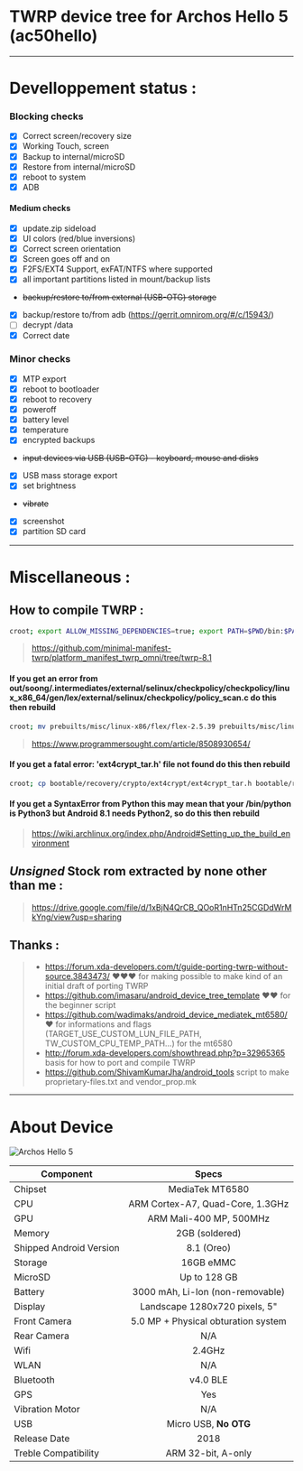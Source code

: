 # TWRP device tree for Archos Hello 5 (ac50hello)

***

# Develloppement status :

### Blocking checks
- [x] Correct screen/recovery size
- [x] Working Touch, screen
- [x] Backup to internal/microSD
- [x] Restore from internal/microSD
- [x] reboot to system
- [x] ADB

#### Medium checks
- [x] update.zip sideload
- [x] UI colors (red/blue inversions)
- [x] Correct screen orientation
- [x] Screen goes off and on
- [x] F2FS/EXT4 Support, exFAT/NTFS where supported
- [x] all important partitions listed in mount/backup lists
- ~~backup/restore to/from external (USB-OTG) storage~~
- [x] backup/restore to/from adb (https://gerrit.omnirom.org/#/c/15943/)
- [ ] decrypt /data
- [x] Correct date

### Minor checks
- [x] MTP export
- [x] reboot to bootloader
- [x] reboot to recovery
- [x] poweroff
- [x] battery level
- [x] temperature
- [x] encrypted backups
- ~~input devices via USB (USB-OTG) - keyboard, mouse and disks~~
- [x] USB mass storage export
- [x] set brightness
- ~~vibrate~~
- [x] screenshot
- [x] partition SD card

***

# Miscellaneous :

## How to compile TWRP :
```bash
croot; export ALLOW_MISSING_DEPENDENCIES=true; export PATH=$PWD/bin:$PATH; source build/envsetup.sh; lunch omni_ac50hello-userdebug; mka clean; mka recoveryimage
```
> <https://github.com/minimal-manifest-twrp/platform_manifest_twrp_omni/tree/twrp-8.1>
#### If you get an error from __out/soong/.intermediates/external/selinux/checkpolicy/checkpolicy/linux_x86_64/gen/lex/external/selinux/checkpolicy/policy_scan.c__ do this then rebuild
```bash
croot; mv prebuilts/misc/linux-x86/flex/flex-2.5.39 prebuilts/misc/linux-x86/flex/flex-2.5.39.old; ln -s /usr/bin/flex prebuilts/misc/linux-x86/flex/flex-2.5.39
```
> <https://www.programmersought.com/article/8508930654/>
#### If you get a __fatal error: 'ext4crypt_tar.h' file not found__ do this then rebuild
```bash
croot; cp bootable/recovery/crypto/ext4crypt/ext4crypt_tar.h bootable/recovery/
```
#### If you get a SyntaxError from Python this may mean that your /bin/python is Python3 but Android 8.1 needs Python2, so do this then rebuild
> <https://wiki.archlinux.org/index.php/Android#Setting_up_the_build_environment>

## ***Unsigned*** Stock rom extracted by none other than me :
> <https://drive.google.com/file/d/1xBjN4QrCB_QOoR1nHTn25CGDdWrMkYng/view?usp=sharing>

## Thanks :
>- <https://forum.xda-developers.com/t/guide-porting-twrp-without-source.3843473/> ❤️❤️❤️ for making possible to make kind of an initial draft of porting TWRP
>- <https://github.com/imasaru/android_device_tree_template> ❤️❤️ for the beginner script
>- <https://github.com/wadimaks/android_device_mediatek_mt6580/> ❤️ for informations and flags (TARGET_USE_CUSTOM_LUN_FILE_PATH, TW_CUSTOM_CPU_TEMP_PATH...) for the mt6580
>- <http://forum.xda-developers.com/showthread.php?p=32965365> basis for how to port and compile TWRP
>- <https://github.com/ShivamKumarJha/android_tools> script to make proprietary-files.txt and vendor_prop.mk

***

# About Device

![Archos Hello 5](https://www.archos.com/img/products/tablets/archos_hello/archos_hello_5/archos_hello_5_intro_bg.jpg "Archos Hello 5 (ac50hello)")

Component | Specs
---|:---:
Chipset | MediaTek MT6580
CPU | ARM Cortex-A7, Quad-Core, 1.3GHz
GPU | ARM Mali-400 MP, 500MHz
Memory  | 2GB (soldered)
Shipped Android Version | 8.1 (Oreo)
Storage | 16GB eMMC
MicroSD | Up to 128 GB
Battery | 3000 mAh, Li-Ion (non-removable)
Display | Landscape 1280x720 pixels, 5"
Front Camera | 5.0 MP + Physical obturation system
Rear Camera  | N/A
Wifi | 2.4GHz
WLAN | N/A
Bluetooth | v4.0 BLE
GPS | Yes
Vibration Motor | N/A
USB | Micro USB, __No OTG__
Release Date | 2018
Treble Compatibility | ARM 32-bit, A-only